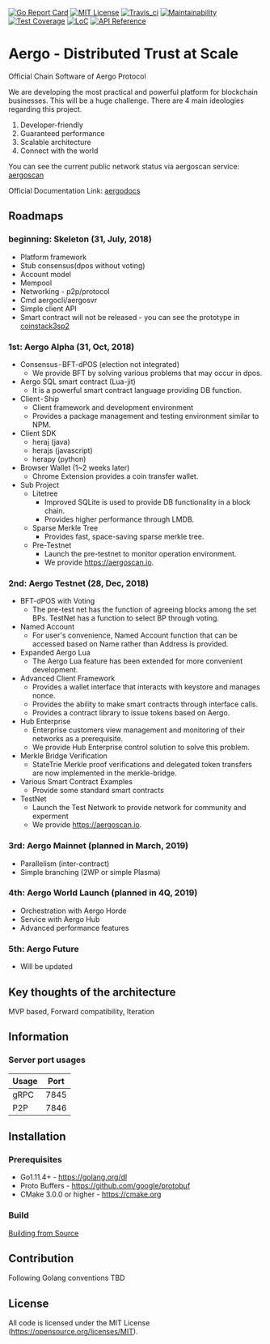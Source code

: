 [![Go Report Card](https://goreportcard.com/badge/github.com/aergoio/aergo)](https://goreportcard.com/report/github.com/aergoio/aergo)
[![MIT License](https://img.shields.io/badge/license-MIT-blue.svg)](https://opensource.org/licenses/MIT)
[![Travis_ci](https://travis-ci.org/aergoio/aergo.svg?branch=master)](https://travis-ci.org/aergoio/aergo)
[![Maintainability](https://api.codeclimate.com/v1/badges/8ae0a363155bd9e8bccb/maintainability)](https://codeclimate.com/github/aergoio/aergo/maintainability)
[![Test Coverage](https://api.codeclimate.com/v1/badges/8ae0a363155bd9e8bccb/test_coverage)](https://codeclimate.com/github/aergoio/aergo/test_coverage)
[![LoC](https://tokei.rs/b1/github/aergoio/aergo)](https://github.com/aergoio/aergo)
[![API Reference](https://godoc.org/github.com/aergoio/aergo?status.svg)](https://godoc.org/github.com/aergoio/aergo)

# Aergo - Distributed Trust at Scale

Official Chain Software of Aergo Protocol

We are developing the most practical and powerful platform for blockchain businesses. This will be a huge challenge. There are 4 main ideologies regarding this project.

1. Developer-friendly
2. Guaranteed performance
3. Scalable architecture
4. Connect with the world

You can see the current public network status via aergoscan service: [aergoscan](https://aergoscan.io)

Official Documentation Link: [aergodocs](http://docs.aergo.io)

## Roadmaps

### beginning: Skeleton (31, July, 2018)
* Platform framework
* Stub consensus(dpos without voting)
* Account model
* Mempool
* Networking - p2p/protocol
* Cmd aergocli/aergosvr
* Simple client API
* Smart contract will not be released - you can see the prototype in [coinstack3sp2](https://github.com/coinstack/coinstackd)

### 1st: Aergo Alpha (31, Oct, 2018)
* Consensus - BFT-dPOS (election not integrated)
  * We provide BFT by solving various problems that may occur in dpos.
* Aergo SQL smart contract (Lua-jit)
  * It is a powerful smart contract language providing DB function.
* Client - Ship
  * Client framework and development environment
  * Provides a package management and testing environment similar to NPM.
* Client SDK
  * heraj (java)
  * herajs (javascript)
  * herapy (python)
* Browser Wallet (1~2 weeks later)
  * Chrome Extension provides a coin transfer wallet.
* Sub Project
  * Litetree
    * Improved SQLite is used to provide DB functionality in a block chain.
    * Provides higher performance through LMDB.
  * Sparse Merkle Tree
    * Provides fast, space-saving sparse merkle tree.
  * Pre-Testnet
    * Launch the pre-testnet to monitor operation environment.
    * We provide https://aergoscan.io.

### 2nd: Aergo Testnet (28, Dec, 2018)
* BFT-dPOS with Voting
  * The pre-test net has the function of agreeing blocks among the set BPs. TestNet has a function to select BP through voting.
* Named Account
  * For user's convenience, Named Account function that can be accessed based on Name rather than Address is provided.
* Expanded Aergo Lua
  * The Aergo Lua feature has been extended for more convenient development.
* Advanced Client Framework
  * Provides a wallet interface that interacts with keystore and manages nonce.
  * Provides the ability to make smart contracts through interface calls.
  * Provides a contract library to issue tokens based on Aergo.
* Hub Enterprise
  * Enterprise customers view management and monitoring of their networks as a prerequisite.
  * We provide Hub Enterprise control solution to solve this problem.
* Merkle Bridge Verification
  * StateTrie Merkle proof verifications and delegated token transfers are now implemented in the merkle-bridge.
* Various Smart Contract Examples
  * Provide some standard smart contracts
* TestNet
  * Launch the Test Network to provide network for community and experment
  * We provide https://aergoscan.io.

### 3rd: Aergo Mainnet (planned in March, 2019)
* Parallelism (inter-contract)
* Simple branching (2WP or simple Plasma)

### 4th: Aergo World Launch (planned in 4Q, 2019)
* Orchestration with Aergo Horde
* Service with Aergo Hub
* Advanced performance features

### 5th: Aergo Future
* Will be updated

## Key thoughts of the architecture

MVP based, Forward compatibility, Iteration

## Information

### Server port usages

| Usage | Port |
|-------|------|
|  gRPC | 7845 |
|  P2P  | 7846 |

## Installation

### Prerequisites

* Go1.11.4+ - https://golang.org/dl
* Proto Buffers - https://github.com/google/protobuf
* CMake 3.0.0 or higher - https://cmake.org

### Build

[Building from Source](https://docs.aergo.io/en/latest/contribution/building-from-source.html)

## Contribution

Following Golang conventions
TBD

## License

All code is licensed under the MIT License (https://opensource.org/licenses/MIT).
